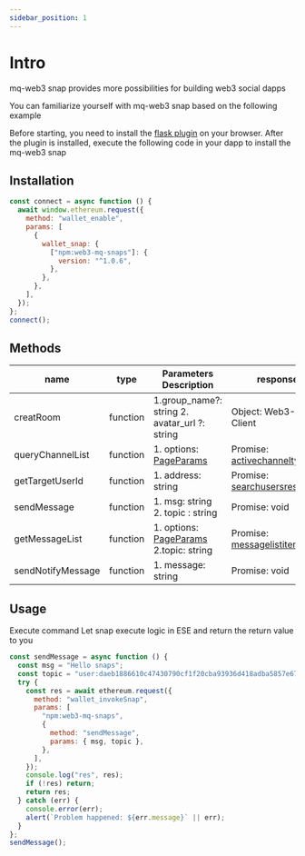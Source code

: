 ```yaml
---
sidebar_position: 1
---
```


# Intro

mq-web3 snap provides more possibilities for building web3 social dapps

You can familiarize yourself with mq-web3 snap based on the following example

Before starting, you need to install the [flask plugin](https://chrome.google.com/webstore/detail/metamask-flask-developmen/ljfoeinjpaedjfecbmggjgodbgkmjkjk?hl=zh-CN) on your browser. After the plugin is installed, execute the following code in your dapp to install the mq-web3 snap

## Installation

```javascript
const connect = async function () {
  await window.ethereum.request({
    method: "wallet_enable",
    params: [
      {
        wallet_snap: {
          ["npm:web3-mq-snaps"]: {
            version: "^1.0.6",
          },
        },
      },
    ],
  });
};
connect();
```

## Methods

| name              | type     | Parameters Description                                                                                     | response                                                                                                  |
| ----------------- | -------- |------------------------------------------------------------------------------------------------------------| --------------------------------------------------------------------------------------------------------- |
| creatRoom         | function | 1.group_name?: string 2. avatar_url ?: string                                                              | Object: Web3-MQ Client                                                                                    |
| queryChannelList  | function | 1. options: [PageParams](https://docs.web3mq.com/docs/Web3MQ-SDK/JS-SDK/types/#pageparams)                 | Promise: [activechanneltype](https://docs.web3mq.com/docs/Web3MQ-SDK/JS-SDK/types/#activechanneltype)[]   |
| getTargetUserId   | function | 1. address: string                                                                                         | Promise: [searchusersresponse](https://docs.web3mq.com/docs/Web3MQ-SDK/JS-SDK/types/#searchusersresponse) |
| sendMessage       | function | 1. msg: string 2. topic : string                                                                           | Promise: void                                                                                             |
| getMessageList    | function | 1. options: [PageParams](https://docs.web3mq.com/docs/Web3MQ-SDK/JS-SDK/types/#pageparams) 2.topic: string | Promise: [messagelistitem](https://docs.web3mq.com/docs/Web3MQ-SDK/JS-SDK/types/#messagelistitem)[]       |
| sendNotifyMessage | function | 1. message: string                                                                                         | Promise: void                                                                                             |

## Usage

Execute command Let snap execute logic in ESE and return the return value to you

```javascript
const sendMessage = async function () {
  const msg = "Hello snaps";
  const topic = "user:daeb1886610c47430790cf1f20cba93936d418adba5857e678210c40"; // web3mq's userid
  try {
    const res = await ethereum.request({
      method: "wallet_invokeSnap",
      params: [
        "npm:web3-mq-snaps",
        {
          method: "sendMessage",
          params: { msg, topic },
        },
      ],
    });
    console.log("res", res);
    if (!res) return;
    return res;
  } catch (err) {
    console.error(err);
    alert(`Problem happened: ${err.message}` || err);
  }
};
sendMessage();
```
